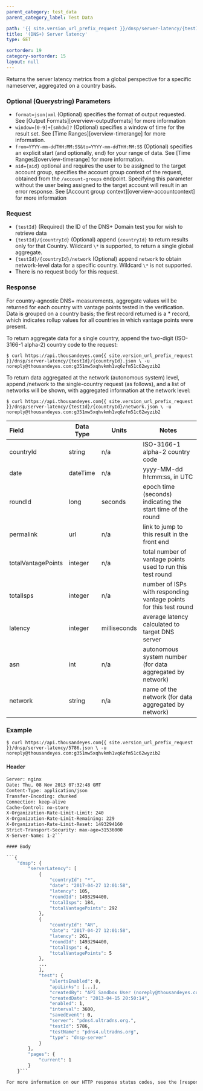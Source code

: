 ```yaml
---
parent_category: test_data
parent_category_label: Test Data

path: '{{ site.version_url_prefix_request }}/dnsp/server-latency/{testId}'
title: '(DNS+) Server latency'
type: GET

sortorder: 19
category-sortorder: 15
layout: null
---
```


Returns the server latency metrics from a global perspective for a specific nameserver, aggregated on a country basis.

### Optional (Querystring) Parameters

* `format=json|xml` (Optional) specifies the format of output requested.  See [Output Formats][overview-outputformats] for more information
* `window=[0-9]+[smhdw]?` (Optional) specifies a window of time for the result set.  See [Time Ranges][overview-timerange] for more information.
* `from=YYYY-mm-ddTHH:MM:SS&to=YYYY-mm-ddTHH:MM:SS` (Optional) specifies an explicit start (and optionally, end) for your range of data.  See [Time Ranges][overview-timerange] for more information.
* `aid={aid}` optional and requires the user to be assigned to the target account group, specifies the account group context of the request, obtained from the `/account-groups` endpoint.  Specifying this parameter without the user being assigned to the target account will result in an error response. See [Account group context][overview-accountcontext] for more information

### Request

* `{testId}` (Required) the ID of the DNS+ Domain test you for wish to retrieve data
* `{testId}/{countryId}` (Optional) append `{countryId}` to return results only for that Country.  Wildcard `\*` is supported, to return a single global aggregate.
* `{testId}/{countryId}/network` (Optional) append `network` to obtain network-level data for a specific country.  Wildcard `\*` is not supported.
* There is no request body for this request.

### Response

For country-agnostic DNS+ measurements, aggregate values will be returned for each country with vantage points tested in the verification.  Data is grouped on a country basis; the first record returned is a \* record, which indicates rollup values for all countries in which vantage points were present.

To return aggregate data for a single country, append the two-digit (ISO-3166-1 alpha-2) country code to the request:

`$ curl https://api.thousandeyes.com{{ site.version_url_prefix_request }}/dnsp/server-latency/{testId}/{countryId}.json \
  -u noreply@thousandeyes.com:g351mw5xqhvkmh1vq6zfm51c62wyzib2`

To return data aggregated at the network (autonomous system) level, append /network to the single-country request (as follows), and a list of networks will be shown, with aggregated information at the network level:

`$ curl https://api.thousandeyes.com{{ site.version_url_prefix_request }}/dnsp/server-latency/{testId}/{countryId}/network.json \
  -u noreply@thousandeyes.com:g351mw5xqhvkmh1vq6zfm51c62wyzib2`

Field | Data Type | Units | Notes
:------------|-------------|-------------|-------------|
countryId | string | n/a | ISO-3166-1 alpha-2 country code
date | dateTime | n/a | yyyy-MM-dd hh:mm:ss, in UTC
roundId | long | seconds | epoch time (seconds) indicating the start time of the round
permalink | url | n/a | link to jump to this result in the front end
totalVantagePoints | integer | n/a | total number of vantage points used to run this test round
totalIsps | integer | n/a | number of ISPs with responding vantage points for this test round
latency | integer | milliseconds | average latency calculated to target DNS server
asn | int | n/a | autonomous system number (for data aggregated by network)
network | string | n/a | name of the network (for data aggregated by network)


### Example

`$ curl https://api.thousandeyes.com{{ site.version_url_prefix_request }}/dnsp/server-latency/5786.json \
  -u noreply@thousandeyes.com:g351mw5xqhvkmh1vq6zfm51c62wyzib2`

#### Header

```HTTP/1.1 200 OK
Server: nginx
Date: Thu, 08 Nov 2013 07:32:48 GMT
Content-Type: application/json
Transfer-Encoding: chunked
Connection: keep-alive
Cache-Control: no-store
X-Organization-Rate-Limit-Limit: 240
X-Organization-Rate-Limit-Remaining: 229
X-Organization-Rate-Limit-Reset: 1493294160
Strict-Transport-Security: max-age=31536000
X-Server-Name: 1-2```

#### Body

```{
    "dnsp": {
        "serverLatency": [
            {
                "countryId": "*",
                "date": "2017-04-27 12:01:58",
                "latency": 105,
                "roundId": 1493294400,
                "totalIsps": 184,
                "totalVantagePoints": 292
            },
            {
                "countryId": "AR",
                "date": "2017-04-27 12:01:58",
                "latency": 261,
                "roundId": 1493294400,
                "totalIsps": 4,
                "totalVantagePoints": 5
            },
            ...
            ],
            "test": {
                "alertsEnabled": 0,
                "apiLinks": [...],
                "createdBy": "API Sandbox User (noreply@thousandeyes.com)",
                "createdDate": "2013-04-15 20:50:14",
                "enabled": 1,
                "interval": 3600,
                "savedEvent": 0,
                "server": "pdns4.ultradns.org.",
                "testId": 5786,
                "testName": "pdns4.ultradns.org",
                "type": "dnsp-server"
            }
        },
        "pages": {
            "current": 1
        }
    }```

For more information on our HTTP response status codes, see the [response status codes documentation][overview-responsestatuscodes].
